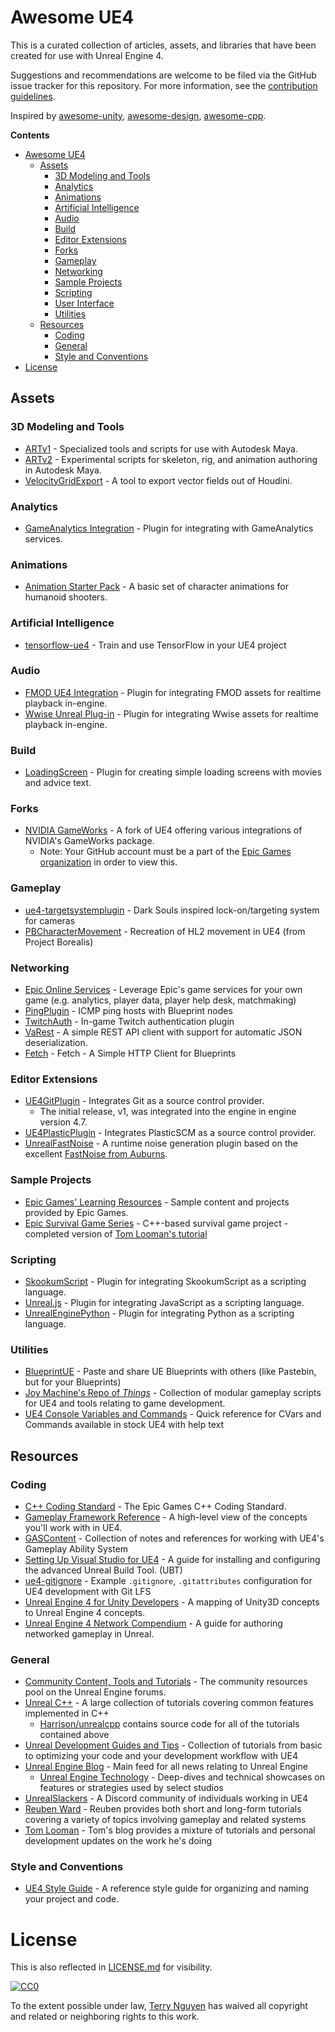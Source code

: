 # Awesome UE4

This is a curated collection of articles, assets, and libraries that have
been created for use with Unreal Engine 4.

Suggestions and recommendations are welcome to be filed via the GitHub issue
tracker for this repository. For more information, see the
[contribution guidelines](CONTRIBUTING.md).

Inspired by [awesome-unity](https://github.com/RyanNielson/awesome-unity),
[awesome-design](https://github.com/gztchan/awesome-design),
[awesome-cpp](https://github.com/fffaraz/awesome-cpp).

**Contents**

- [Awesome UE4](#awesome-ue4)
  - [Assets](#assets)
    - [3D Modeling and Tools](#3d-modeling-and-tools)
    - [Analytics](#analytics)
    - [Animations](#animations)
    - [Artificial Intelligence](#artificial-intelligence)
    - [Audio](#audio)
    - [Build](#build)
    - [Editor Extensions](#editor-extensions)
    - [Forks](#forks)
    - [Gameplay](#gameplay)
    - [Networking](#networking)
    - [Sample Projects](#sample-projects)
    - [Scripting](#scripting)
    - [User Interface](#user-interface)
    - [Utilities](#utilities)
  - [Resources](#resources)
    - [Coding](#coding)
    - [General](#general)
    - [Style and Conventions](#style-and-conventions)
- [License](#license)

## Assets

### 3D Modeling and Tools
- [ARTv1](https://www.unrealengine.com/marketplace/maya-tools) - Specialized tools and scripts for use with Autodesk Maya.
- [ARTv2](https://www.jeremyernst.com/artv2) - Experimental scripts for skeleton, rig, and animation authoring in Autodesk Maya.
- [VelocityGridExport](https://www.orbolt.com/asset/Benny::UE4_velocitygridexporter) - A tool to export vector fields out of Houdini.

### Analytics
- [GameAnalytics Integration](https://github.com/GameAnalytics/GA-SDK-UNREAL) - Plugin for integrating with GameAnalytics services.

### Animations
- [Animation Starter Pack](https://www.unrealengine.com/marketplace/animation-starter-pack) - A basic set of character animations for humanoid shooters.

### Artificial Intelligence
- [tensorflow-ue4](https://github.com/getnamo/tensorflow-ue4) - Train and use TensorFlow in your UE4 project

### Audio
- [FMOD UE4 Integration](https://www.fmod.com/resources/documentation-ue4?version=2.1&page=welcome.html) - Plugin for integrating FMOD assets for realtime playback in-engine.
- [Wwise Unreal Plug-in](https://www.audiokinetic.com/library/edge/?source=UE4&id=index.html) - Plugin for integrating Wwise assets for realtime playback in-engine.

### Build
- [LoadingScreen](https://github.com/ue4plugins/LoadingScreen) - Plugin for creating simple loading screens with movies and advice text.

### Forks
- [NVIDIA GameWorks](https://github.com/NvPhysX/UnrealEngine) - A fork of UE4 offering various integrations of NVIDIA's GameWorks package.
  - Note: Your GitHub account must be a part of the [Epic Games organization](https://www.unrealengine.com/ue4-on-github) in order to view this.

### Gameplay
- [ue4-targetsystemplugin](https://github.com/mklabs/ue4-targetsystemplugin) - Dark Souls inspired lock-on/targeting system for cameras
- [PBCharacterMovement](https://github.com/ProjectBorealis/PBCharacterMovement) - Recreation of HL2 movement in UE4 (from Project Borealis)

### Networking
- [Epic Online Services](https://dev.epicgames.com/en-US/services) - Leverage Epic's game services for your own game (e.g. analytics, player data, player help desk, matchmaking)
- [PingPlugin](https://github.com/DescendentStudios/PingPlugin) - ICMP ping hosts with Blueprint nodes
- [TwitchAuth](https://github.com/fivefingergames/TwitchAuth) - In-game Twitch authentication plugin
- [VaRest](https://github.com/ufna/VaRest) - A simple REST API client with support for automatic JSON deserialization.
- [Fetch](https://github.com/GameDev4K/unreal-fetch) - Fetch - A Simple HTTP Client for Blueprints

### Editor Extensions
- [UE4GitPlugin](https://github.com/SRombauts/UE4GitPlugin) - Integrates Git as a source control provider.
  - The initial release, v1, was integrated into the engine in engine version 4.7.
- [UE4PlasticPlugin](https://github.com/SRombauts/UE4PlasticPlugin) - Integrates PlasticSCM as a source control provider.
- [UnrealFastNoise](https://github.com/midgen/UnrealFastNoise) - A runtime noise generation plugin based on the excellent [FastNoise from Auburns](https://github.com/Auburns/FastNoise).

### Sample Projects
- [Epic Games' Learning Resources](docs/epicsamples.md) - Sample content and projects provided by Epic Games.
- [Epic Survival Game Series](https://github.com/tomlooman/EpicSurvivalGameSeries) - C++-based survival game project - completed version of [Tom Looman's tutorial](https://www.tomlooman.com/survival-sample-game-for-ue4/section-one/)

### Scripting
- [SkookumScript](https://github.com/EpicSkookumScript/SkookumScript-Plugin) - Plugin for integrating SkookumScript as a scripting language.
- [Unreal.js](https://github.com/ncsoft/Unreal.js) - Plugin for integrating JavaScript as a scripting language.
- [UnrealEnginePython](https://github.com/20tab/UnrealEnginePython) - Plugin for integrating Python as a scripting language.

### Utilities
- [BlueprintUE](https://blueprintue.com/) - Paste and share UE Blueprints with others (like Pastebin, but for your Blueprints)
- [Joy Machine's Repo of _Things_](https://github.com/joymachinegames/joymachine-public) - Collection of modular gameplay scripts for UE4 and tools relating to game development.
- [UE4 Console Variables and Commands](https://digilander.libero.it//ZioYuri78/) - Quick reference for CVars and Commands available in stock UE4 with help text

## Resources

### Coding
- [C++ Coding Standard](https://docs.unrealengine.com/latest/INT/Programming/Development/CodingStandard/index.html) - The Epic Games C++ Coding Standard.
- [Gameplay Framework Reference](https://docs.unrealengine.com/latest/INT/Gameplay/Framework/QuickReference/index.html) - A high-level view of the concepts you'll work with in UE4.
- [GASContent](https://github.com/Pantong51/GASContent) - Collection of notes and references for working with UE4's Gameplay Ability System
- [Setting Up Visual Studio for UE4](https://docs.unrealengine.com/latest/INT/Programming/Development/VisualStudioSetup/index.html) - A guide for installing and configuring the advanced Unreal Build Tool. (UBT)
- [ue4-gitignore](https://github.com/MOZGIII/ue4-gitignore) - Example `.gitignore`, `.gitattributes` configuration for UE4 development with Git LFS
- [Unreal Engine 4 for Unity Developers](https://docs.unrealengine.com/latest/INT/GettingStarted/FromUnity/) - A mapping of Unity3D concepts to Unreal Engine 4 concepts.
- [Unreal Engine 4 Network Compendium](http://cedric-neukirchen.net/2017/02/14/multiplayer-network-compendium/) - A guide for authoring networked gameplay in Unreal.

### General
- [Community Content, Tools and Tutorials](https://forums.unrealengine.com/forumdisplay.php?12-Community-Content-Tools-and-Tutorials) - The community resources pool on the Unreal Engine forums.
- [Unreal C++](https://unrealcpp.com/) - A large collection of tutorials covering common features implemented in C++
  - [Harrison/unrealcpp](https://github.com/Harrison1/unrealcpp) contains source code for all of the tutorials contained above
- [Unreal Development Guides and Tips](https://github.com/JaredP94/Unreal-Development-Guides-and-Tips) - Collection of tutorials from basic to optimizing your code and your development workflow with UE4
- [Unreal Engine Blog](https://www.unrealengine.com/en-US/feed/all) - Main feed for all news relating to Unreal Engine
  - [Unreal Engine Technology](https://www.unrealengine.com/en-US/feed/tech-blog) - Deep-dives and technical showcases on features or strategies used by select studios
- [UnrealSlackers](http://unrealslackers.org/) - A Discord community of individuals working in UE4
- [Reuben Ward](https://www.youtube.com/c/ReubenWardTutorials/) - Reuben provides both short and long-form tutorials covering a variety of topics involving gameplay and related systems
- [Tom Looman](https://www.tomlooman.com/) - Tom's blog provides a mixture of tutorials and personal development updates on the work he's doing

### Style and Conventions
- [UE4 Style Guide](https://github.com/Allar/ue4-style-guide) - A reference style guide for organizing and naming your project and code.

# License

This is also reflected in [LICENSE.md](LICENSE.md) for visibility.

[![CC0](http://mirrors.creativecommons.org/presskit/buttons/88x31/svg/cc-zero.svg)](https://creativecommons.org/publicdomain/zero/1.0/)

To the extent possible under law, [Terry Nguyen](https://terrehbyte.com) has
waived all copyright and related or neighboring rights to this work.

